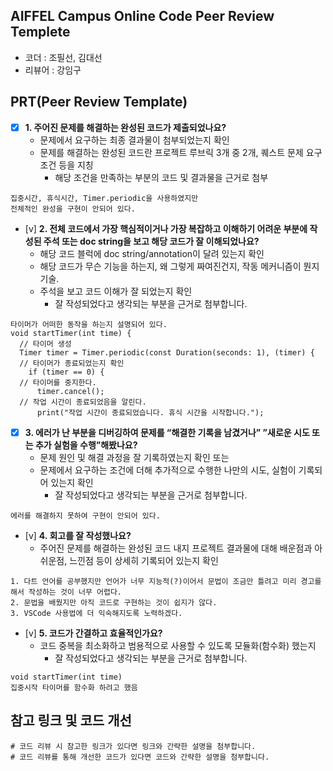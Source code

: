 ## AIFFEL Campus Online Code Peer Review Templete
- 코더 : 조필선, 김대선
- 리뷰어 : 강임구


## PRT(Peer Review Template)

- [x]  **1. 주어진 문제를 해결하는 완성된 코드가 제출되었나요?**
    - 문제에서 요구하는 최종 결과물이 첨부되었는지 확인
    - 문제를 해결하는 완성된 코드란 프로젝트 루브릭 3개 중 2개, 
    퀘스트 문제 요구조건 등을 지칭
        - 해당 조건을 만족하는 부분의 코드 및 결과물을 근거로 첨부

```
집중시간, 휴식시간, Timer.periodic을 사용하였지만
전체적인 완성을 구현이 안되어 있다.
```
    
- [v]  **2. 전체 코드에서 가장 핵심적이거나 가장 복잡하고 이해하기 어려운 부분에 작성된 
주석 또는 doc string을 보고 해당 코드가 잘 이해되었나요?**
    - 해당 코드 블럭에 doc string/annotation이 달려 있는지 확인
    - 해당 코드가 무슨 기능을 하는지, 왜 그렇게 짜여진건지, 작동 메커니즘이 뭔지 기술.
    - 주석을 보고 코드 이해가 잘 되었는지 확인
        - 잘 작성되었다고 생각되는 부분을 근거로 첨부합니다.
```
타이머가 어떠한 동작을 하는지 설명되어 있다.
void startTimer(int time) {
  // 타이머 생성
  Timer timer = Timer.periodic(const Duration(seconds: 1), (timer) {
  // 타이머가 종료되었는지 확인
    if (timer == 0) {
  // 타이머를 중지한다.
      timer.cancel();
  // 작업 시간이 종료되었음을 알린다.
      print("작업 시간이 종료되었습니다. 휴식 시간을 시작합니다.");
```

        
- [x]  **3. 에러가 난 부분을 디버깅하여 문제를 “해결한 기록을 남겼거나” 
”새로운 시도 또는 추가 실험을 수행”해봤나요?**
    - 문제 원인 및 해결 과정을 잘 기록하였는지 확인 또는
    - 문제에서 요구하는 조건에 더해 추가적으로 수행한 나만의 시도, 
    실험이 기록되어 있는지 확인
        - 잘 작성되었다고 생각되는 부분을 근거로 첨부합니다.

```
에러를 해결하지 못하여 구현이 안되어 있다.
```
        
- [v]  **4. 회고를 잘 작성했나요?**
    - 주어진 문제를 해결하는 완성된 코드 내지 프로젝트 결과물에 대해
    배운점과 아쉬운점, 느낀점 등이 상세히 기록되어 있는지 확인

```
1. 다트 언어를 공부했지만 언어가 너무 지능적(?)이어서 문법이 조금만 틀려고 미리 경고를 해서 작성하는 것이 너무 어렵다.
2. 문법을 배웠지만 아직 코드로 구현하는 것이 쉽지가 않다.
3. VSCode 사용법에 더 익숙해지도록 노력하겠다.
```


- [v]  **5. 코드가 간결하고 효율적인가요?**
    - 코드 중복을 최소화하고 범용적으로 사용할 수 있도록 모듈화(함수화) 했는지
        - 잘 작성되었다고 생각되는 부분을 근거로 첨부합니다.
```
void startTimer(int time)
집중시작 타이머를 함수화 하려고 했음
```

## 참고 링크 및 코드 개선
```
# 코드 리뷰 시 참고한 링크가 있다면 링크와 간략한 설명을 첨부합니다.
# 코드 리뷰를 통해 개선한 코드가 있다면 코드와 간략한 설명을 첨부합니다.
```
